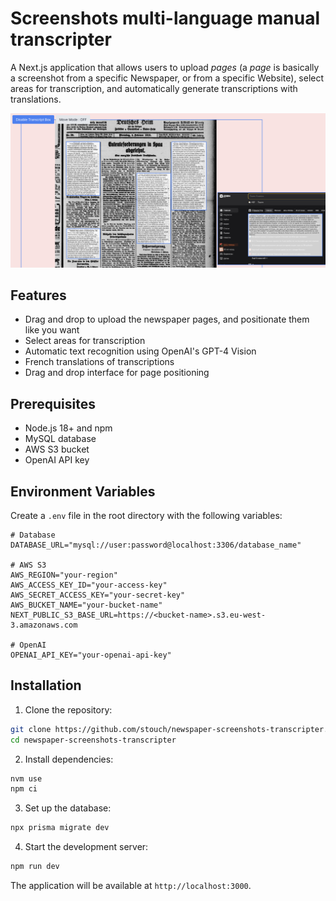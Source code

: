 
# Screenshots multi-language manual transcripter

A Next.js application that allows users to upload *pages* (a *page* is basically a screenshot from a specific Newspaper, or from a specific Website), select areas for transcription, and automatically generate transcriptions with translations.

![Screenshot](screenshot.png)


## Features

- Drag and drop to upload the newspaper pages, and positionate them like you want
- Select areas for transcription
- Automatic text recognition using OpenAI's GPT-4 Vision
- French translations of transcriptions
- Drag and drop interface for page positioning

## Prerequisites

- Node.js 18+ and npm
- MySQL database
- AWS S3 bucket
- OpenAI API key

## Environment Variables

Create a `.env` file in the root directory with the following variables:

```env
# Database
DATABASE_URL="mysql://user:password@localhost:3306/database_name"

# AWS S3
AWS_REGION="your-region"
AWS_ACCESS_KEY_ID="your-access-key"
AWS_SECRET_ACCESS_KEY="your-secret-key"
AWS_BUCKET_NAME="your-bucket-name"
NEXT_PUBLIC_S3_BASE_URL=https://<bucket-name>.s3.eu-west-3.amazonaws.com

# OpenAI
OPENAI_API_KEY="your-openai-api-key"
```

## Installation

1. Clone the repository:
```bash
git clone https://github.com/stouch/newspaper-screenshots-transcripter.git
cd newspaper-screenshots-transcripter
```

2. Install dependencies:
```bash
nvm use
npm ci
```

3. Set up the database:
```bash
npx prisma migrate dev
```

4. Start the development server:
```bash
npm run dev
```

The application will be available at `http://localhost:3000`.
